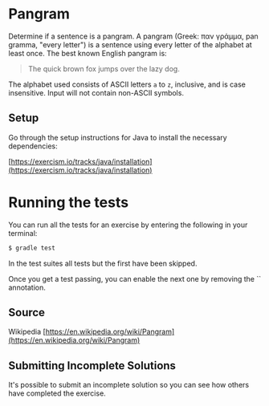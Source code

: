 # Pangram

Determine if a sentence is a pangram. A pangram (Greek: παν γράμμα, pan gramma,
"every letter") is a sentence using every letter of the alphabet at least once.
The best known English pangram is:
> The quick brown fox jumps over the lazy dog.

The alphabet used consists of ASCII letters `a` to `z`, inclusive, and is case
insensitive. Input will not contain non-ASCII symbols.

## Setup

Go through the setup instructions for Java to install the necessary
dependencies:

[https://exercism.io/tracks/java/installation](https://exercism.io/tracks/java/installation)

# Running the tests

You can run all the tests for an exercise by entering the following in your
terminal:

```sh
$ gradle test
```

In the test suites all tests but the first have been skipped.

Once you get a test passing, you can enable the next one by removing the
`` annotation.

## Source

Wikipedia [https://en.wikipedia.org/wiki/Pangram](https://en.wikipedia.org/wiki/Pangram)

## Submitting Incomplete Solutions
It's possible to submit an incomplete solution so you can see how others have
completed the exercise.
